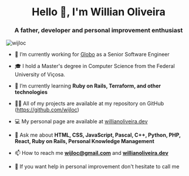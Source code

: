 <h1 align="center">Hello 👋, I'm Willian Oliveira</h1>
<h3 align="center">A father, developer and personal improvement enthusiast</h3>

<p align="left"> <img src="https://komarev.com/ghpvc/?username=wijloc&label=Willian's%20friends%20views&color=0e75b6&style=flat" alt="wijloc" /> </p>

- 🔭 I’m currently working for [Globo](https://github.com/globocom) as a Senior Software Engineer

- 🎓 I hold a Master's degree in Computer Science from the Federal University of Viçosa.

- 🌱 I’m currently learning **Ruby on Rails, Terraform, and other technologies**

- 👨‍💻 All of my projects are available at my repository on GitHub (https://github.com/wijloc)

- 💻 My personal page are available at [willianoliveira.dev](https://willianoliveira.dev/)

- 💬 Ask me about **HTML, CSS, JavaScript, Pascal, C++, Python, PHP, React, Ruby on Rails, Personal Knowledge Management**

- 📫 How to reach me **wijloc@gmail.com** and **[willianoliveira.dev](https://willianoliveira.dev/)**

- 🧠 If you want help in personal improvement don't hesitate to call me
